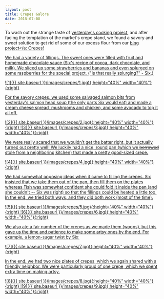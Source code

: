 ```yaml
---
layout: post
title: Crepes Galore
date: 2018-07-08
---
```

To wash out the strange taste of  <a href="https://6fish.github.io/blog/japanese/">yesterday's cooking project</a>, and after facing the temptation of the market's crepe stand, we found a savory and sweet solution to get rid of some of our excess flour from our <a href="https://6fish.github.io/blog/bing/">bing project</a: Crepes!

We had a variety of fillings. The sweet ones were filled with fruit and homemade chocolate sauce (Six's recipe of cocoa, dark chocolate, and milk). We sliced up some strawberries and bananas and even splurged on some raspberries for the special project. ("Is that really splurging?" - Six.)

![1]({{ site.baseurl }}/images/crepes/1.jpg){:height="40%" width="40%"}{:right}

For the savory crepes, we used some salvaged salmon bits from yesterday's salmon head soup (the only parts Six would eat) and made a cream cheese spread, mushrooms and chicken, and some avocado to top it all off.

![2]({{ site.baseurl }}/images/crepes/2.jpg){:height="40%" width="40%"}{:right}
![3]({{ site.baseurl }}/images/crepes/3.jpg){:height="40%" width="40%"}{:right}

We were really scared that we wouldn't get the batter right, but it actually turned out pretty well! We luckily had a nice, round pan (which we <strike>borrowed</strike> stole from a neighboring kitchen) that made a pretty good-sized crepe.

![4]({{ site.baseurl }}/images/crepes/4.jpg){:height="40%" width="40%"}{:right}

We had somewhat opposing ideas when it came to filling the crepes. Six insisted that we take them out of the pan, then fill them on the plates whereas Fish was somewhat confident she could fold it inside the pan (and she couldn't -- Six was right) so that the fillings could be heated a little too. In the end, we tried both ways, and they did both work (most of the time).

![5]({{ site.baseurl }}/images/crepes/5.jpg){:height="40%" width="40%"}{:right}
![6]({{ site.baseurl }}/images/crepes/6.jpg){:height="40%" width="40%"}{:right}

We also ate a fair number of the crepes as we made them (woops), but this gave us the time and patience to make some artsy ones by the end. For example, a lemon-sugar twist by Six:

![7]({{ site.baseurl }}/images/crepes/7.jpg){:height="40%" width="40%"}{:right}

In the end, we had two nice plates of crepes, which we again shared with a friendly neighbor. We were particularly proud of one crepe, which we spent extra time on making artsy.

![8]({{ site.baseurl }}/images/crepes/8.jpg){:height="40%" width="40%"}{:right}
![9]({{ site.baseurl }}/images/crepes/9.jpg){:height="40%" width="40%"}{:right}
